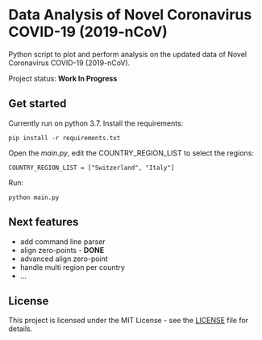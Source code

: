# Data Analysis of Novel Coronavirus COVID-19 (2019-nCoV)

Python script to plot and perform analysis on the updated data of Novel Coronavirus COVID-19 (2019-nCoV).  

Project status: **Work In Progress**


## Get started

Currently run on python 3.7. Install the requirements:

    pip install -r requirements.txt

Open the _main.py_, edit the COUNTRY_REGION_LIST to select the regions: 

    COUNTRY_REGION_LIST = ["Switzerland", "Italy"]

Run:

    python main.py


## Next features

* add command line parser
* align zero-points - **DONE**
* advanced align zero-point
* handle multi region per country
* ...


## License
This project is licensed under the MIT License - see the [LICENSE](LICENSE.md) file for details.
